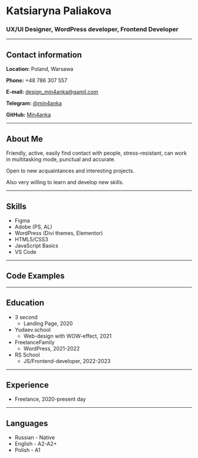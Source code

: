 # Katsiaryna Paliakova
### UX/UI Designer, WordPress developer, Frontend Developer
*****
## Contact information
**Location:** Poland, Warsawa

**Phone:** +48 786 307 557

**E-mail:** design_min4anka@gamil.com

**Telegram:** [@min4anka](https://t.me/min4anka)

**GitHub:** [Min4anka](https://github.com/Min4anka)
*****
## About Me
Friendly, active, easily find contact with people, stress-resistant, can work in multitasking mode, punctual and accurate. 

Open to new acquaintances and interesting projects.

Also very willing to learn and develop new skills.
*****
## Skills
* Figma
* Adobe (PS, AL)
* WordPress (Divi themes, Elementor)
* HTML5/CSS3
* JavaScript Basics
* VS Code
******
## Code Examples
******
## Education
* 3 second
    + Landing Page, 2020
* Yudaev.school
    + Web-design with WOW-effect, 2021
* FreelanceFamily
    + WordPress, 2021-2022
* RS School
    + JS/Frontend-developer, 2022-2023
******
## Experience
* Freelance, 2020-present day
******
## Languages
* Russian - Native
* English - A2-A2+
* Polish - A1
